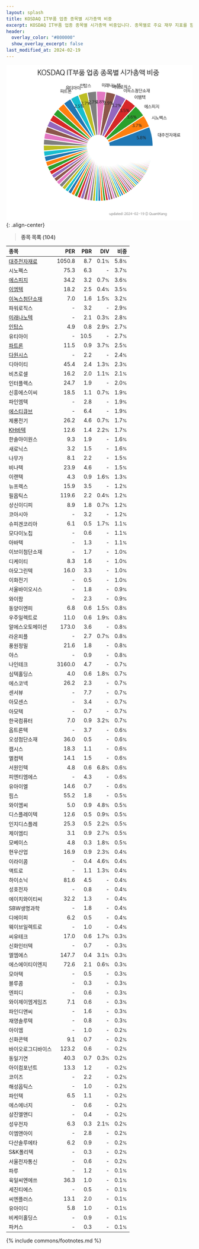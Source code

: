 ```yaml
---
layout: splash
title: KOSDAQ IT부품 업종 종목별 시가총액 비중
excerpt: KOSDAQ IT부품 업종 종목별 시가총액 비중입니다. 종목별로 주요 재무 지표를 함께 표시합니다.
header:
  overlay_color: "#800000"
  show_overlay_excerpt: false
last_modified_at: 2024-02-19
---
```



![KOSDAQ IT부품 업종 종목별 시가총액 비중](/stats/sector/images/kosdaq_업종_IT부품_종목.png){: .align-center}


> **종목 목록 (104)**<a id="list"></a>

| **종목** | **PER** | **PBR** | **DIV** | **비중** |
| :------- | ------: | ------: | ------: | -------: |
| [대주전자재료](/078600/) | 1050.8 | 8.7 | 0.1<small>%</small> | 5.8<small>%</small> |
| 시노펙스 | 75.3 | 6.3 | - | 3.7<small>%</small> |
| [에스피지](/058610/) | 34.2 | 3.2 | 0.7<small>%</small> | 3.6<small>%</small> |
| [이엠텍](/091120/) | 18.2 | 2.5 | 0.4<small>%</small> | 3.5<small>%</small> |
| [이녹스첨단소재](/272290/) | 7.0 | 1.6 | 1.5<small>%</small> | 3.2<small>%</small> |
| 파워로직스 | - | 3.2 | - | 2.9<small>%</small> |
| [미래나노텍](/095500/) | - | 2.1 | 0.3<small>%</small> | 2.8<small>%</small> |
| [인탑스](/049070/) | 4.9 | 0.8 | 2.9<small>%</small> | 2.7<small>%</small> |
| 유티아이 | - | 10.5 | - | 2.7<small>%</small> |
| [파트론](/091700/) | 11.5 | 0.9 | 3.7<small>%</small> | 2.5<small>%</small> |
| [다원시스](/068240/) | - | 2.2 | - | 2.4<small>%</small> |
| 디아이티 | 45.4 | 2.4 | 1.3<small>%</small> | 2.3<small>%</small> |
| 비츠로셀 | 16.2 | 2.0 | 1.1<small>%</small> | 2.1<small>%</small> |
| 인터플렉스 | 24.7 | 1.9 | - | 2.0<small>%</small> |
| 신흥에스이씨 | 18.5 | 1.1 | 0.7<small>%</small> | 1.9<small>%</small> |
| 파인엠텍 | - | 2.8 | - | 1.9<small>%</small> |
| [에스티큐브](/052020/) | - | 6.4 | - | 1.9<small>%</small> |
| 제룡전기 | 26.2 | 4.6 | 0.7<small>%</small> | 1.7<small>%</small> |
| [KH바텍](/060720/) | 12.6 | 1.4 | 2.2<small>%</small> | 1.7<small>%</small> |
| 한솔아이원스 | 9.3 | 1.9 | - | 1.6<small>%</small> |
| 새로닉스 | 3.2 | 1.5 | - | 1.6<small>%</small> |
| 나무가 | 8.1 | 2.2 | - | 1.5<small>%</small> |
| 비나텍 | 23.9 | 4.6 | - | 1.5<small>%</small> |
| 이랜텍 | 4.3 | 0.9 | 1.6<small>%</small> | 1.3<small>%</small> |
| 뉴프렉스 | 15.9 | 3.5 | - | 1.2<small>%</small> |
| 필옵틱스 | 119.6 | 2.2 | 0.4<small>%</small> | 1.2<small>%</small> |
| 상신이디피 | 8.9 | 1.8 | 0.7<small>%</small> | 1.2<small>%</small> |
| 코아시아 | - | 3.2 | - | 1.2<small>%</small> |
| 슈피겐코리아 | 6.1 | 0.5 | 1.7<small>%</small> | 1.1<small>%</small> |
| 모다이노칩 | - | 0.6 | - | 1.1<small>%</small> |
| 아바텍 | - | 1.3 | - | 1.1<small>%</small> |
| 이브이첨단소재 | - | 1.7 | - | 1.0<small>%</small> |
| 디케이티 | 8.3 | 1.6 | - | 1.0<small>%</small> |
| 아모그린텍 | 16.0 | 3.3 | - | 1.0<small>%</small> |
| 이화전기 | - | 0.5 | - | 1.0<small>%</small> |
| 서울바이오시스 | - | 1.8 | - | 0.9<small>%</small> |
| 와이팜 | - | 2.3 | - | 0.9<small>%</small> |
| 동양이엔피 | 6.8 | 0.6 | 1.5<small>%</small> | 0.8<small>%</small> |
| 우주일렉트로 | 11.0 | 0.6 | 1.9<small>%</small> | 0.8<small>%</small> |
| 알에스오토메이션 | 173.0 | 3.6 | - | 0.8<small>%</small> |
| 라온피플 | - | 2.7 | 0.7<small>%</small> | 0.8<small>%</small> |
| 풍원정밀 | 21.6 | 1.8 | - | 0.8<small>%</small> |
| 야스 | - | 0.9 | - | 0.8<small>%</small> |
| 나인테크 | 3160.0 | 4.7 | - | 0.7<small>%</small> |
| 심텍홀딩스 | 4.0 | 0.6 | 1.8<small>%</small> | 0.7<small>%</small> |
| 에스코넥 | 26.2 | 2.3 | - | 0.7<small>%</small> |
| 센서뷰 | - | 7.7 | - | 0.7<small>%</small> |
| 아모센스 | - | 3.4 | - | 0.7<small>%</small> |
| 아모텍 | - | 0.7 | - | 0.7<small>%</small> |
| 한국컴퓨터 | 7.0 | 0.9 | 3.2<small>%</small> | 0.7<small>%</small> |
| 옵트론텍 | - | 3.7 | - | 0.6<small>%</small> |
| 오성첨단소재 | 36.0 | 0.5 | - | 0.6<small>%</small> |
| 캠시스 | 18.3 | 1.1 | - | 0.6<small>%</small> |
| 엘컴텍 | 14.1 | 1.5 | - | 0.6<small>%</small> |
| 서원인텍 | 4.8 | 0.6 | 6.8<small>%</small> | 0.6<small>%</small> |
| 피엔티엠에스 | - | 4.3 | - | 0.6<small>%</small> |
| 유아이엘 | 14.6 | 0.7 | - | 0.6<small>%</small> |
| 핌스 | 55.2 | 1.8 | - | 0.5<small>%</small> |
| 와이엠씨 | 5.0 | 0.9 | 4.8<small>%</small> | 0.5<small>%</small> |
| 디스플레이텍 | 12.6 | 0.5 | 0.9<small>%</small> | 0.5<small>%</small> |
| 인지디스플레 | 25.3 | 0.5 | 2.2<small>%</small> | 0.5<small>%</small> |
| 제이엠티 | 3.1 | 0.9 | 2.7<small>%</small> | 0.5<small>%</small> |
| 모베이스 | 4.8 | 0.3 | 1.8<small>%</small> | 0.5<small>%</small> |
| 현우산업 | 16.9 | 0.9 | 2.3<small>%</small> | 0.4<small>%</small> |
| 이라이콤 | - | 0.4 | 4.6<small>%</small> | 0.4<small>%</small> |
| 액트로 | - | 1.1 | 1.3<small>%</small> | 0.4<small>%</small> |
| 하이소닉 | 81.6 | 4.5 | - | 0.4<small>%</small> |
| 성호전자 | - | 0.8 | - | 0.4<small>%</small> |
| 에이치와이티씨 | 32.2 | 1.3 | - | 0.4<small>%</small> |
| SBW생명과학 | - | 1.8 | - | 0.4<small>%</small> |
| 디에이피 | 6.2 | 0.5 | - | 0.4<small>%</small> |
| 웨이브일렉트로 | - | 1.0 | - | 0.4<small>%</small> |
| 씨유테크 | 17.0 | 0.6 | 1.7<small>%</small> | 0.3<small>%</small> |
| 신화인터텍 | - | 0.7 | - | 0.3<small>%</small> |
| 엘엠에스 | 147.7 | 0.4 | 3.1<small>%</small> | 0.3<small>%</small> |
| 에스에이티이엔지 | 72.6 | 2.1 | 0.6<small>%</small> | 0.3<small>%</small> |
| 모아텍 | - | 0.5 | - | 0.3<small>%</small> |
| 블루콤 | - | 0.3 | - | 0.3<small>%</small> |
| 엔피디 | - | 0.6 | - | 0.3<small>%</small> |
| 와이제이엠게임즈 | 7.1 | 0.6 | - | 0.3<small>%</small> |
| 파인디앤씨 | - | 1.6 | - | 0.3<small>%</small> |
| 재영솔루텍 | - | 0.8 | - | 0.3<small>%</small> |
| 아이엠 | - | 1.0 | - | 0.2<small>%</small> |
| 신화콘텍 | 9.1 | 0.7 | - | 0.2<small>%</small> |
| 바이오로그디바이스 | 123.2 | 0.6 | - | 0.2<small>%</small> |
| 동일기연 | 40.3 | 0.7 | 0.3<small>%</small> | 0.2<small>%</small> |
| 아이컴포넌트 | 13.3 | 1.2 | - | 0.2<small>%</small> |
| 코이즈 | - | 2.2 | - | 0.2<small>%</small> |
| 해성옵틱스 | - | 1.0 | - | 0.2<small>%</small> |
| 파인텍 | 6.5 | 1.1 | - | 0.2<small>%</small> |
| 에스에너지 | - | 0.6 | - | 0.2<small>%</small> |
| 삼진엘앤디 | - | 0.4 | - | 0.2<small>%</small> |
| 성우전자 | 6.3 | 0.3 | 2.1<small>%</small> | 0.2<small>%</small> |
| 이엠앤아이 | - | 2.8 | - | 0.2<small>%</small> |
| 다산솔루에타 | 6.2 | 0.9 | - | 0.2<small>%</small> |
| S&K폴리텍 | - | 0.3 | - | 0.2<small>%</small> |
| 서울전자통신 | - | 0.6 | - | 0.2<small>%</small> |
| 파루 | - | 1.2 | - | 0.1<small>%</small> |
| 육일씨엔에쓰 | 36.3 | 1.0 | - | 0.1<small>%</small> |
| 세진티에스 | - | 0.5 | - | 0.1<small>%</small> |
| 씨엔플러스 | 13.1 | 2.0 | - | 0.1<small>%</small> |
| 유아이디 | 5.8 | 1.0 | - | 0.1<small>%</small> |
| 비케이홀딩스 | - | 0.9 | - | 0.1<small>%</small> |
| 파커스 | - | 0.3 | - | 0.1<small>%</small> |

{% include commons/footnotes.md %}